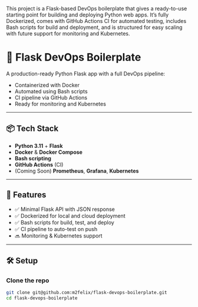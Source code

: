 This project is a Flask-based DevOps boilerplate that gives a ready-to-use starting point for building and deploying Python web apps.
It’s fully Dockerized, comes with GitHub Actions CI for automated testing, includes Bash scripts for build and deployment, and is structured for easy scaling with future support for monitoring and Kubernetes.

# 🚀 Flask DevOps Boilerplate

A production-ready Python Flask app with a full DevOps pipeline:

- Containerized with Docker
- Automated using Bash scripts
- CI pipeline via GitHub Actions
- Ready for monitoring and Kubernetes

---

## 📦 Tech Stack

- **Python 3.11** + **Flask**
- **Docker** & **Docker Compose**
- **Bash scripting**
- **GitHub Actions** (CI)
- (Coming Soon) **Prometheus**, **Grafana**, **Kubernetes**

---

## 🎯 Features

- ✅ Minimal Flask API with JSON response
- ✅ Dockerized for local and cloud deployment
- ✅ Bash scripts for build, test, and deploy
- ✅ CI pipeline to auto-test on push
- 🔜 Monitoring & Kubernetes support

---

## 🛠️ Setup

### Clone the repo
```bash
git clone git@github.com:m2felix/flask-devops-boilerplate.git
cd flask-devops-boilerplate

